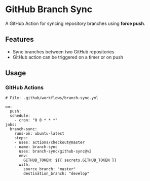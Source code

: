 # GitHub Branch Sync

A GitHub Action for syncing repository branches using **force push**.

## Features

* Sync branches between two GitHub repositories
* GitHub action can be triggered on a timer or on push

## Usage

### GitHub Actions

```
# File: .github/workflows/branch-sync.yml

on:
  push:
  schedule:
    - cron: "0 0 * * *"
jobs:
  branch-sync:
    runs-on: ubuntu-latest
    steps:
    - uses: actions/checkout@master
    - name: branch-sync
      uses: branch-sync/github-sync@v2
      env:
        GITHUB_TOKEN: ${{ secrets.GITHUB_TOKEN }}
      with:
        source_branch: "master"
        destination_branch: "develop"
```
